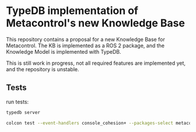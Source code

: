 # TypeDB implementation of Metacontrol's new Knowledge Base

This repository contains a proposal for a new Knowledge Base for Metacontrol.
The KB is implemented as a ROS 2 package, and the Knowledge Model is implemented with TypeDB.

This is still work in progress, not all required features are implemented yet, and the repository is unstable.

## Tests

run tests:

```Bash
typedb server
```

```Bash
colcon test --event-handlers console_cohesion+ --packages-select metacontrol_kb
```
